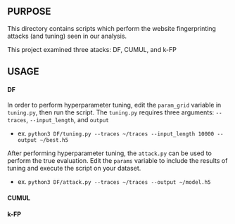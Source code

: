 
## PURPOSE

This directory contains scripts which perform the website fingerprinting attacks (and tuning) seen in our analysis.

This project examined three atacks: DF, CUMUL, and k-FP

## USAGE
#### DF

In order to perform hyperparameter tuning, edit the `param_grid` variable in `tuning.py`, then run the script.
The `tuning.py` requires three arguments: `--traces`, `--input_length`, and `output`
* ex. `python3 DF/tuning.py --traces ~/traces --input_length 10000 --output ~/best.h5`

After performing hyperparameter tuning, the `attack.py` can be used to perform the true evaluation. 
Edit the `params` variable to include the results of tuning and execute the script on your dataset.
* ex. `python3 DF/attack.py --traces ~/traces --output ~/model.h5`

#### CUMUL




#### k-FP

